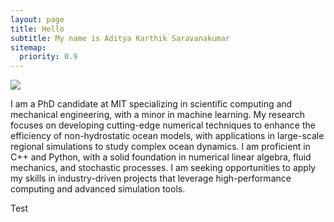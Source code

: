 ```yaml
---
layout: page
title: Hello
subtitle: My name is Aditya Karthik Saravanakumar
sitemap:
  priority: 0.9
---
```


<img src="{{ '/assets/img/pudhina.jpg' | prepend: site.baseurl }}" id="about-img">

<div id="describe-text">
	<p>I am a PhD candidate at MIT specializing in scientific computing and mechanical engineering, with a minor in machine learning. My research focuses on developing cutting-edge numerical techniques to enhance the efficiency of non-hydrostatic ocean models, with applications in large-scale regional simulations to study complex ocean dynamics. I am proficient in C++ and Python, with a solid foundation in numerical linear algebra, fluid mechanics, and stochastic processes. I am seeking opportunities to apply my skills in industry-driven projects that leverage high-performance computing and advanced simulation tools.</p>
	<p>Test</p>
</div>
